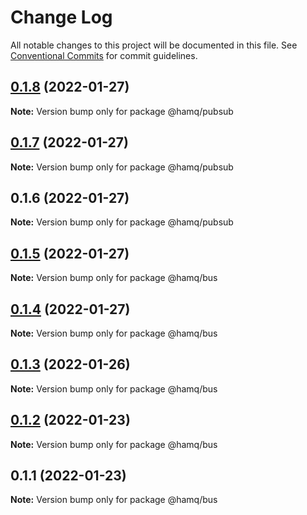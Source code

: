 # Change Log

All notable changes to this project will be documented in this file.
See [Conventional Commits](https://conventionalcommits.org) for commit guidelines.

## [0.1.8](https://github.com/taoyuan/hamq/compare/@hamq/pubsub@0.1.7...@hamq/pubsub@0.1.8) (2022-01-27)

**Note:** Version bump only for package @hamq/pubsub





## [0.1.7](https://github.com/taoyuan/hamq/compare/@hamq/pubsub@0.1.6...@hamq/pubsub@0.1.7) (2022-01-27)

**Note:** Version bump only for package @hamq/pubsub





## 0.1.6 (2022-01-27)

**Note:** Version bump only for package @hamq/pubsub





## [0.1.5](https://github.com/taoyuan/hamq/compare/@hamq/bus@0.1.4...@hamq/bus@0.1.5) (2022-01-27)

**Note:** Version bump only for package @hamq/bus





## [0.1.4](https://github.com/taoyuan/hamq/compare/@hamq/bus@0.1.3...@hamq/bus@0.1.4) (2022-01-27)

**Note:** Version bump only for package @hamq/bus





## [0.1.3](https://github.com/taoyuan/hamq/compare/@hamq/bus@0.1.2...@hamq/bus@0.1.3) (2022-01-26)

**Note:** Version bump only for package @hamq/bus





## [0.1.2](https://github.com/taoyuan/hamq/compare/@hamq/bus@0.1.1...@hamq/bus@0.1.2) (2022-01-23)

**Note:** Version bump only for package @hamq/bus





## 0.1.1 (2022-01-23)

**Note:** Version bump only for package @hamq/bus
